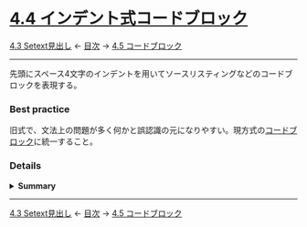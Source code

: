 # [4.4 インデント式コードブロック](https://higuma.github.io/github-markdown-guide/gfm/#indented-code-blocks)

[4.3 Setext見出し](setext-headings.md)
← [目次](index.md) →
[4.5 コードブロック](code-blocks.md)

------------------------------------------------------------------------

先頭にスペース4文字のインデントを用いてソースリスティングなどのコードブロックを表現する。

### Best practice

旧式で、文法上の問題が多く何かと誤認識の元になりやすい。現方式の[コードブロック]に統一すること。

### Details

<details>
<summary><strong>Summary</strong></summary>

> Best practiceで「非推奨」としたため説明は最小限に留める。

行頭に4つ以上の連続したスペースがある行はコードブロックとして扱われ、行頭のスペース4つを除去した後、テキスト文書として見た通りに出力する。これは特に次のようなコードリスティングに用いられる。

```markdown
    #include <stdio.h>
    void main() {
        printf("Hello world!\n");
    }
```

>     #include <stdio.h>
>     void main() {
>         printf("Hello world!\n");
>     }

ただし前の行が[リストアイテム]の場合は[リストアイテム]の続きと認識される。[空行]を挿入しても[リスト]のインデントとして扱われる。

```markdown
* List
    item

* List

    indent
```

> * List
>     item
> 
> * List
> 
>     indent

以下説明は省略する。これ以外にも文法解釈上の問題がとても多く、後に現方式の[コードブロック]が作られた。

</details>

------------------------------------------------------------------------

[4.3 Setext見出し](setext-headings.md)
← [目次](index.md) →
[4.5 コードブロック](code-blocks.md)

[ATX]: https://en.wikipedia.org/wiki/Aaron_Swartz#atx
[ATX headings]: #42-atx-headings
[コードフェンス]: https://higuma.github.io/github-markdown-guide/gfm/#code-fence
[CommonMark]: https://commonmark.org/
[info string]: https://higuma.github.io/github-markdown-guide/gfm/#info-string
[Markdown]: https://ja.wikipedia.org/wiki/Markdown
[Setext]: https://en.wikipedia.org/wiki/Setext
[Setext heading]: #43-setext-headings
[インライン]: inlines.md
[コードフェンス]: https://higuma.github.io/github-markdown-guide/gfm/#code-fence
[シンタックスハイライト]: https://ja.wikipedia.org/シンタックスハイライト
[コードブロック]: code-blocks.md
[リスト]: lists.md
[リストアイテム]: list-items.md
[リンク]: https://higuma.github.io/github-markdown-guide/gfm/#links
[リンク参照定義]: https://higuma.github.io/github-markdown-guide/gfm/#link-reference-definition
[リンクラベル]: https://higuma.github.io/github-markdown-guide/gfm/#link-label
[リンク先]: https://higuma.github.io/github-markdown-guide/gfm/#link-destination
[リンクタイトル]: https://higuma.github.io/github-markdown-guide/gfm/#link-title
[パラグラフ]: #48-paragraphs
[空行]: #49-blank-lines
[空白文字]: https://higuma.github.io/github-markdown-guide/gfm/#whitespace-character
[正規表現]: https://deeloper.mozilla.org/ja/docs/Web/JavaScript/Guide/Regular_Expressions
[見出し]: #42-atx-headings
